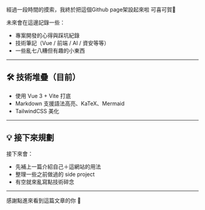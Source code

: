 經過一段時間的摸索，我終於把這個Github page架設起來啦 可喜可賀🎉

未來會在這邊記錄一些：
- 專案開發的心得與踩坑紀錄
- 技術筆記（Vue / 前端 / AI / 資安等等）
- 一些亂七八糟但有趣的小東西 

---

## 🛠 技術堆疊（目前）

- 使用 Vue 3 + Vite 打底
- Markdown 支援語法高亮、KaTeX、Mermaid
- TailwindCSS 美化

---

## 💡 接下來規劃

接下來會：
- 先補上一篇介紹自己＋這網站的用法
- 整理一些之前做過的 side project
- 有空就來亂寫點技術碎念 

---

感謝點進來看到這篇文章的你 🙏  